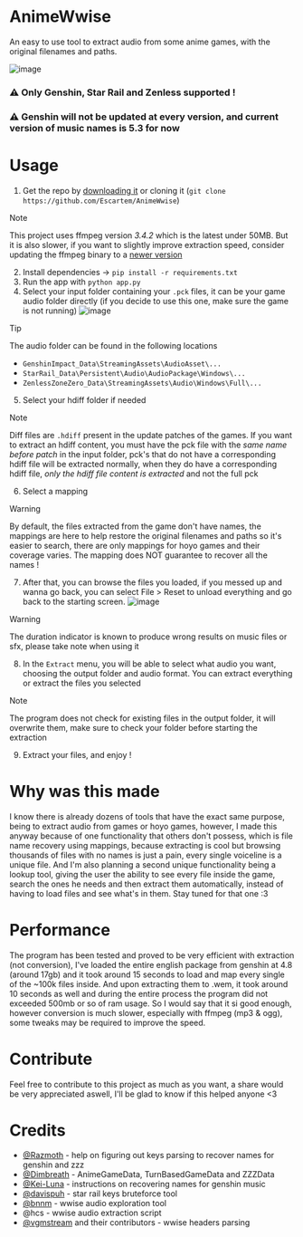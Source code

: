 # AnimeWwise
An easy to use tool to extract audio from some anime games, with the original filenames and paths.


![image](https://github.com/user-attachments/assets/ce2c8b19-82a2-42fc-a149-ed9ffbb7c54b)

### ⚠️ Only Genshin, Star Rail and Zenless supported !

### ⚠️ Genshin will not be updated at every version, and current version of music names is 5.3 for now


# Usage

1. Get the repo by [downloading it](https://github.com/Escartem/WwiseExtract/archive/refs/heads/master.zip) or cloning it (`git clone https://github.com/Escartem/AnimeWwise`)
> [!NOTE]
> This project uses ffmpeg version *3.4.2* which is the latest under 50MB. But it is also slower, if you want to slightly improve extraction speed, consider updating the ffmpeg binary to a [newer version](https://github.com/BtbN/FFmpeg-Builds/releases)
2. Install dependencies -> `pip install -r requirements.txt`
3. Run the app with `python app.py`
4. Select your input folder containing your `.pck` files, it can be your game audio folder directly (if you decide to use this one, make sure the game is not running)
![image](https://github.com/user-attachments/assets/e877a57a-a115-4c2e-beac-27d927d1a37e)
> [!TIP] 
> The audio folder can be found in the following locations
> - `GenshinImpact_Data\StreamingAssets\AudioAsset\...`
> - `StarRail_Data\Persistent\Audio\AudioPackage\Windows\... `
> - `ZenlessZoneZero_Data\StreamingAssets\Audio\Windows\Full\...`
5. Select your hdiff folder if needed
> [!NOTE]
> Diff files are `.hdiff` present in the update patches of the games. If you want to extract an hdiff content, you must have the pck file with the *same name before patch* in the input folder, pck's that do not have a corresponding hdiff file will be extracted normally, when they do have a corresponding hdiff file, *only the hdiff file content is extracted* and not the full pck
6. Select a mapping
> [!WARNING]
> By default, the files extracted from the game don't have names, the mappings are here to help restore the original filenames and paths so it's easier to search, there are only mappings for hoyo games and their coverage varies.
> The mapping does NOT guarantee to recover all the names !
7. After that, you can browse the files you loaded, if you messed up and wanna go back, you can select File > Reset to unload everything and go back to the starting screen.
![image](https://github.com/user-attachments/assets/73e2ece9-9fa7-4149-8674-762adb1ef50c)
> [!WARNING]
> The duration indicator is known to produce wrong results on music files or sfx, please take note when using it
8. In the `Extract` menu, you will be able to select what audio you want, choosing the output folder and audio format. You can extract everything or extract the files you selected
> [!NOTE]
> The program does not check for existing files in the output folder, it will overwrite them, make sure to check your folder before starting the extraction 
9. Extract your files, and enjoy !

# Why was this made

I know there is already dozens of tools that have the exact same purpose, being to extract audio from games or hoyo games, however, I made this anyway because of one functionality that others don't possess, which is file name recovery using mappings, because extracting is cool but browsing thousands of files with no names is just a pain, every single voiceline is a unique file. And I'm also planning a second unique functionality being a lookup tool, giving the user the ability to see every file inside the game, search the ones he needs and then extract them automatically, instead of having to load files and see what's in them. Stay tuned for that one :3

# Performance

The program has been tested and proved to be very efficient with extraction (not conversion), I've loaded the entire english package from genshin at 4.8 (around 17gb) and it took around 15 seconds to load and map every single of the ~100k files inside. And upon extracting them to .wem, it took around 10 seconds as well and during the entire process the program did not exceeded 500mb or so of ram usage. So I would say that it si good enough, however conversion is much slower, especially with ffmpeg (mp3 & ogg), some tweaks may be required to improve the speed.

# Contribute

Feel free to contribute to this project as much as you want, a share would be very appreciated aswell, I'll be glad to know if this helped anyone <3

# Credits

- [@Razmoth](https://github.com/Razmoth) - help on figuring out keys parsing to recover names for genshin and zzz
- [@Dimbreath](https://github.com/Dimbreath) - AnimeGameData, TurnBasedGameData and ZZZData
- [@Kei-Luna](https://github.com/Kei-Luna) - instructions on recovering names for genshin music
- [@davispuh](https://github.com/davispuh) - star rail keys bruteforce tool
- [@bnnm](https://github.com/bnnm) - wwise audio exploration tool
- @hcs - wwise audio extraction script
- [@vgmstream](https://github.com/vgmstream) and their contributors - wwise headers parsing
